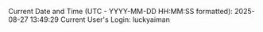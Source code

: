 Current Date and Time (UTC - YYYY-MM-DD HH:MM:SS formatted): 2025-08-27 13:49:29
Current User's Login: luckyaiman
